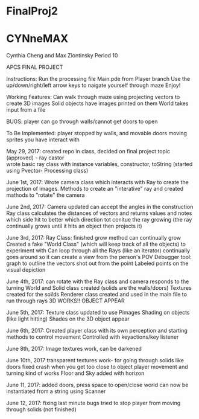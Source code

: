 # FinalProj2
<h1>CYNneMAX</h1>
Cynthia Cheng and Max Zlontinsky Period 10

APCS FINAL PROJECT

Instructions:
Run the processing file Main.pde from Player branch
Use the up/down/right/left arrow keys to naigate yourself through maze
Enjoy! 

Working Features:
Can walk through maze using projecting vectors to create 3D images 
Solid objects have images printed on them
World takes input from a file

BUGS:
player can go through walls/cannot get doors to open 

To Be Implemented:
player stopped by walls, and movable doors
moving sprites you have interact with 

May 29, 2017: 
  created repo in class, decided on final project topic (approved) - ray castor  
  wrote basic ray class with instance variables, constructor, toString (started using Pvector- Processing class)

June 1st, 2017:
  Wrote camera class which interacts with Ray to create the projection of images. 
  Methods to create an "interative" ray and created mathods to "rotate" the camera
 
June 2nd, 2017:
  Camera updated can accept the angles in the construction
  Ray class calculates the distances of vectors and returns values and notes which side hit to better which direction tot conitue the ray growing (the ray continually grows until it hits an object then projects it) 
  
June 3rd, 2017:
  Ray Class: finished grow method can continually grow 
  Created a fake "World Class" (which will keep track of all the objects) to experiment with
  Can loop through all the Rays (like an iterator) continually goes around so it can create a view from the person's POV
  Debugger tool: graph to outline the vectors shot out from the point
  Labeled points on the visual depiction

June 4th, 2017:
  can rotate with the Ray class and camera responds to the turning
  World and Solid class created (solids are the walls/doors)
  Textures created for the soilds
  Renderer class created and used in the main file to run through rays
  3D WORKS!! OBJECT APPEAR

June 5th, 2017:
  Texture class updated to use Pimages 
  Shading on objects (like light hitting)
  Shades on the 3D object appear

June 6th, 2017:
  Created player class with its own perception and starting methods to control movement 
  Controlled with keyactions/key listener
  
June 8th, 2017:
  Image textures work, can be darkened

June 10th, 2017
  transparent textures work- for going through solids like doors
  fixed crash when you get too close to object 
  player movement and turning kind of works
  Floor and Sky added with horizon
  
June 11, 2017:
  added doors, press space to open/close
  world can now be instantiated from a string using Scanner

June 12, 2017:
  fixing last minute bugs
  tried to stop player from moving through solids (not finished)
  
  
